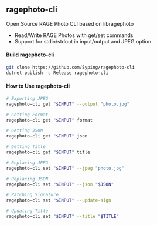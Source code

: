## ragephoto-cli
Open Source RAGE Photo CLI based on libragephoto

- Read/Write RAGE Photos with get/set commands
- Support for stdin/stdout in input/output and JPEG option

#### Build ragephoto-cli

```sh
git clone https://github.com/Syping/ragephoto-cli
dotnet publish -c Release ragephoto-cli
```

#### How to Use ragephoto-cli

```sh
# Exporting JPEG
ragephoto-cli get "$INPUT" --output "photo.jpg"

# Getting Format
ragephoto-cli get "$INPUT" format

# Getting JSON
ragephoto-cli get "$INPUT" json

# Getting Title
ragephoto-cli get "$INPUT" title

# Replacing JPEG
ragephoto-cli set "$INPUT" --jpeg "photo.jpg"

# Replacing JSON
ragephoto-cli set "$INPUT" --json "$JSON"

# Patching Signature
ragephoto-cli set "$INPUT" --update-sign

# Updating Title
ragephoto-cli set "$INPUT" --title "$TITLE"
```
